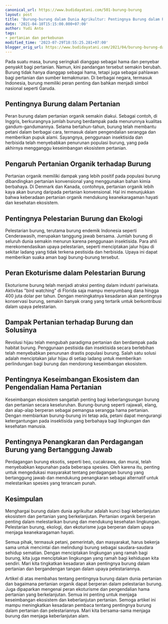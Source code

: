 ```yaml
---
canonical_url: https://www.budidayatani.com/501-burung-burung
layout: post
title: 'Burung-burung dalam Dunia Agrikultur: Pentingnya Burung dalam Pertanian Organik'
date: '2021-04-10T15:15:00.000+07:00'
author: Yudi Anto
tags:
- pertanian dan perkebunan
modified_time: '2023-07-29T18:55:25.281+07:00'
blogger_orig_url: https://www.budidayatani.com/2021/04/burung-burung-dalam-dunia-agrikultur.html
---
```


<p>Pada suatu masa, burung seringkali dianggap sebagai hama dan penyebar penyakit bagi pertanian. Namun, kini pandangan tersebut semakin berubah. Burung tidak hanya dianggap sebagai hama, tetapi juga sebagai pahlawan bagi pertanian dan sumber kemakmuran. Di berbagai negara, termasuk Indonesia, burung memiliki peran penting dan bahkan menjadi simbol nasional seperti Garuda.</p><h2>Pentingnya Burung dalam Pertanian</h2><p>Peran burung dalam pertanian organik semakin diakui. Sebagai contoh, di Inggris, berkurangnya jumlah burung berdampak pada menurunnya kualitas gandum-gandumannya. Selama bertahun-tahun, burung telah membantu petani dalam berbagai cara, termasuk dalam pengendalian serangga dan memberikan pupuk alami. Sayangnya, penggunaan insektisida dan herbisida telah menyebabkan penurunan populasi burung, yang pada akhirnya mengganggu keseimbangan ekosistem pertanian.</p><h2>Pengaruh Pertanian Organik terhadap Burung</h2><p>Pertanian organik memiliki dampak yang lebih positif pada populasi burung dibandingkan pertanian konvensional yang menggunakan bahan kimia berbahaya. Di Denmark dan Kanada, contohnya, pertanian organik lebih kaya akan burung daripada pertanian konvensional. Hal ini menunjukkan bahwa keberadaan pertanian organik mendukung keanekaragaman hayati dan kesehatan ekosistem.</p><h2>Pentingnya Pelestarian Burung dan Ekologi</h2><p>Pelestarian burung, terutama burung endemik Indonesia seperti Cenderawasih, merupakan tanggung jawab bersama. Jumlah burung di seluruh dunia semakin menurun karena penggunaan insektisida. Para ahli merekomendasikan upaya pelestarian, seperti menciptakan jalur hijau di sekitar ladang yang tidak terkena pestisida dan herbisida. Upaya ini dapat memberikan suaka aman bagi burung-burung tersebut.</p><h2>Peran Ekoturisme dalam Pelestarian Burung</h2><p>Ekoturisme burung telah menjadi atraksi penting dalam industri pariwisata. Aktivitas "bird watching" di Florida saja mampu menyumbang dana hingga 400 juta dolar per tahun. Dengan meningkatnya kesadaran akan pentingnya konservasi burung, semakin banyak orang yang tertarik untuk berkontribusi dalam upaya pelestarian.</p><h2>Dampak Pertanian terhadap Burung dan Solusinya</h2><p>Revolusi hijau telah mengubah paradigma pertanian dan berdampak pada habitat burung. Penggunaan pestisida dan insektisida secara berlebihan telah menyebabkan penurunan drastis populasi burung. Salah satu solusi adalah menciptakan jalur hijau di setiap ladang untuk memberikan perlindungan bagi burung dan mendorong keseimbangan ekosistem.</p><h2>Pentingnya Keseimbangan Ekosistem dan Pengendalian Hama Pertanian</h2><p>Keseimbangan ekosistem sangatlah penting bagi keberlangsungan burung dan pertanian secara keseluruhan. Burung-burung seperti rajawali, elang, dan alap-alap berperan sebagai pemangsa serangga hama pertanian. Dengan membiarkan burung-burung ini tetap ada, petani dapat mengurangi ketergantungan pada insektisida yang berbahaya bagi lingkungan dan kesehatan manusia.</p><h2>Pentingnya Penangkaran dan Perdagangan Burung yang Bertanggung Jawab</h2><p>Perdagangan burung eksotis, seperti beo, cucakrawa, dan murai, telah menyebabkan kepunahan pada beberapa spesies. Oleh karena itu, penting untuk mengedukasi masyarakat tentang perdagangan burung yang bertanggung jawab dan mendukung penangkaran sebagai alternatif untuk melestarikan spesies yang terancam punah.</p><h2>Kesimpulan</h2><p>Menghargai burung dalam dunia agrikultur adalah kunci bagi keberlanjutan ekosistem dan pertanian yang berkelanjutan. Pertanian organik berperan penting dalam melestarikan burung dan mendukung kesehatan lingkungan. Pelestarian burung, ekologi, dan ekoturisme juga berperan dalam upaya menjaga keanekaragaman hayati.</p><p>Semua pihak, termasuk petani, pemerintah, dan masyarakat, harus bekerja sama untuk mencintai dan melindungi burung sebagai saudara-saudara sehidup sematian. Dengan menciptakan lingkungan yang ramah bagi burung, kita juga menciptakan lingkungan yang ramah bagi kehidupan kita sendiri. Mari kita tingkatkan kesadaran akan pentingnya burung dalam pertanian dan bergandengan tangan dalam upaya pelestariannya.</p><p>Artikel di atas membahas tentang pentingnya burung dalam dunia pertanian dan bagaimana pertanian organik dapat berperan dalam pelestarian burung. Juga dipaparkan mengenai peran ekoturisme dan pengendalian hama pertanian yang berkelanjutan. Semua ini penting untuk menjaga keseimbangan ekosistem dan keberlanjutan pertanian. Semoga artikel ini mampu meningkatkan kesadaran pembaca tentang pentingnya burung dalam pertanian dan pelestariannya. Mari kita bersama-sama menjaga burung dan menjaga keberlanjutan alam.</p>